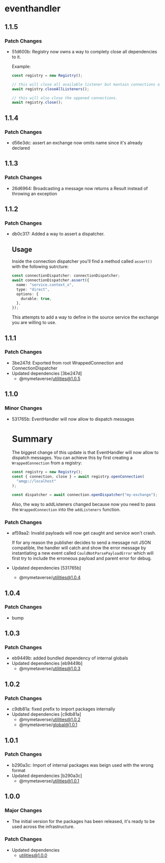 # eventhandler

## 1.1.5

### Patch Changes

- 51d600b: Registry now owns a way to complety close all dependencies to it.

  Example:

  ```typescript
  const registry = new Registry();

  // this will close all available listener but mantain connections open.
  await registry.closeAllListeners();

  // this will also close the oppened connections.
  await registry.close();
  ```

## 1.1.4

### Patch Changes

- d56e3dc: assert an exchange now omits name since it's already declared

## 1.1.3

### Patch Changes

- 26d6964: Broadcasting a message now returns a Result instead of throwing an exception

## 1.1.2

### Patch Changes

- db0c317: Added a way to assert a dispatcher.

  ## Usage

  Inside the connection dispatcher you'll find
  a method called `assert()` with the following
  sutrcture:

  ```typescript
  const connectionDispatcher: connectionDispatcher;
  await connectionDispatcher.assert({
    name: "service.context_x",
    type: "direct",
    options: {
      durable: true,
    },
  });
  ```

  This attempts to add a way to define in the
  source service the exchange you are willing
  to use.

## 1.1.1

### Patch Changes

- 3be247d: Exported from root WrappedConnection and ConnectionDispatcher
- Updated dependencies [3be247d]
  - @mymetaverse/utilities@1.0.5

## 1.1.0

### Minor Changes

- 531765b: EventHandler will now allow to dispatch messages

  # Summary

  The biggest change of this update is that EventHandler will now allow to dispatch messages.
  You can achieve this by first creating a `WrappedConnection` from a registry:

  ```typescript
  const registry = new Registry();
  const { connection, close } = await registry.openConnection(
    "amqp://localhost"
  );

  const dispatcher = await connection.openDispatcher("my-exchange");
  ```

  Also, the way to addListeners changed because now you need to pass the `WrappedConnection` into the `addListeners` function.

### Patch Changes

- af59aa2: Invalid payloads will now get caught and service won't crash.

  If for any reason the publisher decides to send a message not JSON compatible, the handler
  will catch and show the error message by instantiating a new event called `CouldNotParsePayloadError`
  which will first try to include the erroneous payload and parent error for debug.

- Updated dependencies [531765b]
  - @mymetaverse/utilities@1.0.4

## 1.0.4

### Patch Changes

- bump

## 1.0.3

### Patch Changes

- eb9449b: added bundled dependency of internal globals
- Updated dependencies [eb9449b]
  - @mymetaverse/utilities@1.0.3

## 1.0.2

### Patch Changes

- c9db81a: fixed prefix to import packages internally
- Updated dependencies [c9db81a]
  - @mymetaverse/utilities@1.0.2
  - @mymetaverse/global@1.0.1

## 1.0.1

### Patch Changes

- b290a3c: Import of internal packages was beign used with the wrong format
- Updated dependencies [b290a3c]
  - @mymetaverse/utilities@1.0.1

## 1.0.0

### Major Changes

- The initial version for the packages has been released, it's ready to be used across the infrastructure.

### Patch Changes

- Updated dependencies
  - utilities@1.0.0
